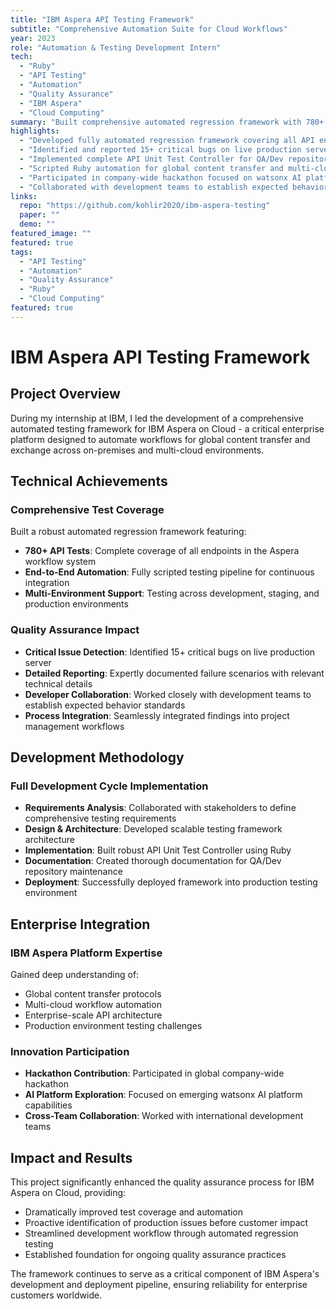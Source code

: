 ```yaml
---
title: "IBM Aspera API Testing Framework"
subtitle: "Comprehensive Automation Suite for Cloud Workflows"
year: 2023
role: "Automation & Testing Development Intern"
tech:
  - "Ruby"
  - "API Testing"
  - "Automation"
  - "Quality Assurance"
  - "IBM Aspera"
  - "Cloud Computing"
summary: "Built comprehensive automated regression framework with 780+ API tests for IBM Aspera on Cloud, identifying 15+ critical production issues and implementing complete development cycle for API testing."
highlights:
  - "Developed fully automated regression framework covering all API endpoints with 780+ comprehensive tests"
  - "Identified and reported 15+ critical bugs on live production server with detailed failure analysis"
  - "Implemented complete API Unit Test Controller for QA/Dev repository following full development cycle"
  - "Scripted Ruby automation for global content transfer and multi-cloud workflow testing"
  - "Participated in company-wide hackathon focused on watsonx AI platform integration"
  - "Collaborated with development teams to establish expected behavior standards and bug resolution processes"
links:
  repo: "https://github.com/kohlir2020/ibm-aspera-testing"
  paper: ""
  demo: ""
featured_image: ""
featured: true
tags:
  - "API Testing"
  - "Automation"
  - "Quality Assurance"
  - "Ruby"
  - "Cloud Computing"
featured: true
---
```


# IBM Aspera API Testing Framework

## Project Overview

During my internship at IBM, I led the development of a comprehensive automated testing framework for IBM Aspera on Cloud - a critical enterprise platform designed to automate workflows for global content transfer and exchange across on-premises and multi-cloud environments.

## Technical Achievements

### Comprehensive Test Coverage
Built a robust automated regression framework featuring:
- **780+ API Tests**: Complete coverage of all endpoints in the Aspera workflow system
- **End-to-End Automation**: Fully scripted testing pipeline for continuous integration
- **Multi-Environment Support**: Testing across development, staging, and production environments

### Quality Assurance Impact
- **Critical Issue Detection**: Identified 15+ critical bugs on live production server
- **Detailed Reporting**: Expertly documented failure scenarios with relevant technical details
- **Developer Collaboration**: Worked closely with development teams to establish expected behavior standards
- **Process Integration**: Seamlessly integrated findings into project management workflows

## Development Methodology

### Full Development Cycle Implementation
- **Requirements Analysis**: Collaborated with stakeholders to define comprehensive testing requirements
- **Design & Architecture**: Developed scalable testing framework architecture  
- **Implementation**: Built robust API Unit Test Controller using Ruby
- **Documentation**: Created thorough documentation for QA/Dev repository maintenance
- **Deployment**: Successfully deployed framework into production testing environment

## Enterprise Integration

### IBM Aspera Platform Expertise
Gained deep understanding of:
- Global content transfer protocols
- Multi-cloud workflow automation
- Enterprise-scale API architecture
- Production environment testing challenges

### Innovation Participation
- **Hackathon Contribution**: Participated in global company-wide hackathon
- **AI Platform Exploration**: Focused on emerging watsonx AI platform capabilities
- **Cross-Team Collaboration**: Worked with international development teams

## Impact and Results

This project significantly enhanced the quality assurance process for IBM Aspera on Cloud, providing:
- Dramatically improved test coverage and automation
- Proactive identification of production issues before customer impact
- Streamlined development workflow through automated regression testing
- Established foundation for ongoing quality assurance practices

The framework continues to serve as a critical component of IBM Aspera's development and deployment pipeline, ensuring reliability for enterprise customers worldwide.
